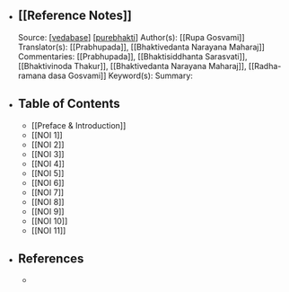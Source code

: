 - ## [[Reference Notes]]
  Source: [[vedabase](https://vedabase.io/en/library/noi/)] [[purebhakti](https://www.purebhakti.com/resources/ebooks-magazines/bhakti-books/english/34-upadesamrta/file)]
  Author(s): [[Rupa Gosvami]] 
  Translator(s): [[Prabhupada]], [[Bhaktivedanta Narayana Maharaj]] 
  Commentaries: [[Prabhupada]], [[Bhaktisiddhanta Sarasvati]], [[Bhaktivinoda Thakur]], [[Bhaktivedanta Narayana Maharaj]], [[Radha-ramana dasa Gosvami]] 
  Keyword(s): 
  Summary:
- ## Table of Contents
	- [[Preface & Introduction]]
	- [[NOI 1]]
	- [[NOI 2]]
	- [[NOI 3]]
	- [[NOI 4]]
	- [[NOI 5]]
	- [[NOI 6]]
	- [[NOI 7]]
	- [[NOI 8]]
	- [[NOI 9]]
	- [[NOI 10]]
	- [[NOI 11]]
- ## References
	-